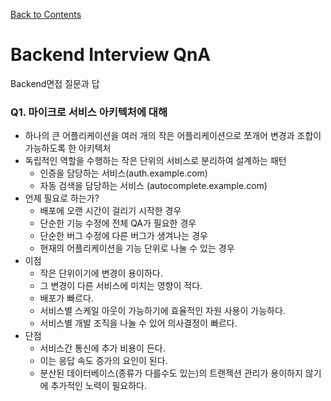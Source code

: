 [Back to Contents](../README.md)
# Backend Interview QnA
Backend면접 질문과 답

### Q1. 마이크로 서비스 아키텍처에 대해
* 하나의 큰 어플리케이션을 여러 개의 작은 어플리케이션으로 쪼개어 변경과 조합이 가능하도록 한 아키텍처
* 독립적인 역할을 수행하는 작은 단위의 서비스로 분리하여 설계하는 패턴
  * 인증을 담당하는 서비스(auth.example.com)
  * 자동 검색을 담당하는 서비스 (autocomplete.example.com)
* 언제 필요로 하는가?
  * 배포에 오랜 시간이 걸리기 시작한 경우
  * 단순한 기능 수정에 전체 QA가 필요한 경우
  * 단순한 버그 수정에 다른 버그가 생겨나는 경우
  * 현재의 어플리케이션을 기능 단위로 나눌 수 있는 경우
* 이점
  * 작은 단위이기에 변경이 용이하다.
  * 그 변경이 다른 서비스에 미치는 영향이 적다.
  * 배포가 빠르다.
  * 서비스별 스케일 아웃이 가능하기에 효율적인 자원 사용이 가능하다.
  * 서비스별 개발 조직을 나눌 수 있어 의사결정이 빠르다.
* 단점
  * 서비스간 통신에 추가 비용이 든다.
  * 이는 응답 속도 증가의 요인이 된다.
  * 분산된 데이터베이스(종류가 다를수도 있는)의 트랜젝션 관리가 용이하지 않기에 추가적인 노력이 필요하다.


